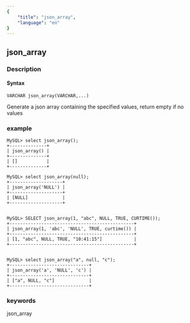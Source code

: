 ```yaml
---
{
    "title": "json_array",
    "language": "en"
}
---
```


<!-- 
Licensed to the Apache Software Foundation (ASF) under one
or more contributor license agreements.  See the NOTICE file
distributed with this work for additional information
regarding copyright ownership.  The ASF licenses this file
to you under the Apache License, Version 2.0 (the
"License"); you may not use this file except in compliance
with the License.  You may obtain a copy of the License at

  http://www.apache.org/licenses/LICENSE-2.0

Unless required by applicable law or agreed to in writing,
software distributed under the License is distributed on an
"AS IS" BASIS, WITHOUT WARRANTIES OR CONDITIONS OF ANY
KIND, either express or implied.  See the License for the
specific language governing permissions and limitations
under the License.
-->

## json_array
### Description
#### Syntax

`VARCHAR json_array(VARCHAR,...)`


Generate a json array containing the specified values, return empty if no values

### example

```
MySQL> select json_array();
+--------------+
| json_array() |
+--------------+
| []           |
+--------------+

MySQL> select json_array(null);
+--------------------+
| json_array('NULL') |
+--------------------+
| [NULL]             |
+--------------------+


MySQL> SELECT json_array(1, "abc", NULL, TRUE, CURTIME());
+-----------------------------------------------+
| json_array(1, 'abc', 'NULL', TRUE, curtime()) |
+-----------------------------------------------+
| [1, "abc", NULL, TRUE, "10:41:15"]            |
+-----------------------------------------------+


MySQL> select json_array("a", null, "c");
+------------------------------+
| json_array('a', 'NULL', 'c') |
+------------------------------+
| ["a", NULL, "c"]             |
+------------------------------+
```
### keywords
json_array
